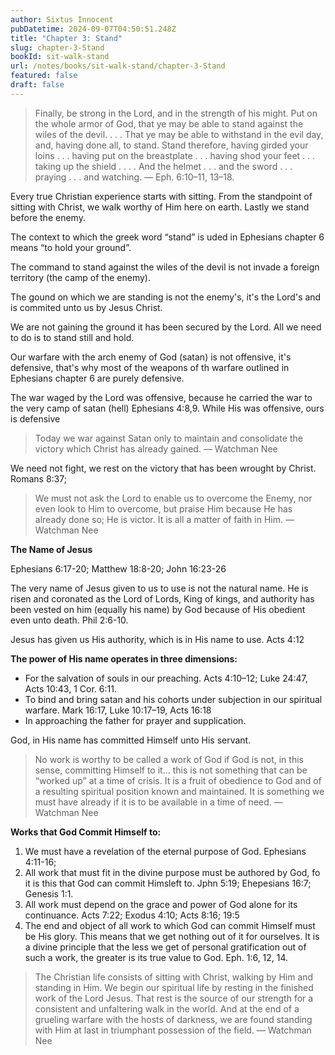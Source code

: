 ```yaml
---
author: Sixtus Innocent
pubDatetime: 2024-09-07T04:50:51.248Z
title: "Chapter 3: Stand"
slug: chapter-3-Stand
bookId: sit-walk-stand
url: /notes/books/sit-walk-stand/chapter-3-Stand
featured: false
draft: false
---
```


> Finally, be strong in the Lord, and in the strength of his might. Put on the whole armor of God, that ye may be able to stand against the wiles of the devil. . . . That ye may be able to withstand in the evil day, and, having done all, to stand. Stand therefore, having girded your loins . . . having put on the breastplate . . . having shod your feet . . . taking up the shield . . . . And the helmet . . . and the sword . . . praying . . . and watching. — Eph. 6:10–11, 13–18.

Every true Christian experience starts with sitting. From the standpoint of sitting with Christ, we walk worthy of Him here on earth. Lastly we stand before the enemy.

The context to which the greek word “stand” is uded in Ephesians chapter 6 means “to hold your ground”.

The command to stand against the wiles of the devil is not invade a foreign territory (the camp of the enemy).

The gound on which we are standing is not the enemy's, it's the Lord's and is commited unto us by Jesus Christ.

We are not gaining the ground it has been secured by the Lord. All we need to do is to stand still and hold.

Our warfare with the arch enemy of God (satan) is not offensive, it's defensive, that's why most of the weapons of th warfare outlined in Ephesians chapter 6 are purely defensive.

The war waged by the Lord was offensive, because he carried the war to the very camp of satan (hell) Ephesians 4:8,9. While His was offensive, ours is defensive

> Today we war against Satan only to maintain and consolidate the victory which Christ has already gained. — Watchman Nee

We need not fight, we rest on the victory that has been wrought by Christ. Romans 8:37;

> We must not ask the Lord to enable us to overcome the Enemy, nor even look to Him to overcome, but praise Him because He has already done so; He is victor. It is all a matter of faith in Him. — Watchman Nee

**The Name of Jesus**

Ephesians 6:17-20; Matthew 18:8-20; John 16:23-26

The very name of Jesus given to us to use is not the natural name. He is risen and coronated as the Lord of Lords, King of kings, and authority has been vested on him (equally his name) by God because of His obedient even unto death. Phil 2:6-10.

Jesus has given us His authority, which is in His name to use. Acts 4:12

**The power of His name operates in three dimensions:**

- For the salvation of souls in our preaching. Acts 4:10–12; Luke 24:47, Acts 10:43, 1 Cor. 6:11.
- To bind and bring satan and his cohorts under subjection in our spiritual warfare. Mark 16:17, Luke 10:17–19, Acts 16:18
- In approaching the father for prayer and supplication.

God, in His name has committed Himself unto His servant.

> No work is worthy to be called a work of God if God is not, in this sense, committing Himself to it... this is not something that can be “worked up” at a time of crisis. It is a fruit of obedience to God and of a resulting spiritual position known and maintained. It is something we must have already if it is to be available in a time of need. — Watchman Nee

**Works that God Commit Himself to:**

1. We must have a revelation of the eternal purpose of God. Ephesians 4:11-16;
2. All work that must fit in the divine purpose must be authored by God, fo it is this that God can commit Himsleft to. Jphn 5:19; Ehepesians 16:7; Genesis 1:1.
3. All work must depend on the grace and power of God alone for its continuance. Acts 7:22; Exodus 4:10; Acts 8:16; 19:5
4. The end and object of all work to which God can commit Himself must be His glory. This means that we get nothing out of it for ourselves. It is a divine principle that the less we get of personal gratification out of such a work, the greater is its true value to God. Eph. 1:6, 12, 14.

> The Christian life consists of sitting with Christ, walking by Him and standing in Him. We begin our spiritual life by resting in the finished work of the Lord Jesus. That rest is the source of our strength for a consistent and unfaltering walk in the world. And at the end of a grueling warfare with the hosts of darkness, we are found standing with Him at last in triumphant possession of the field. — Watchman Nee
